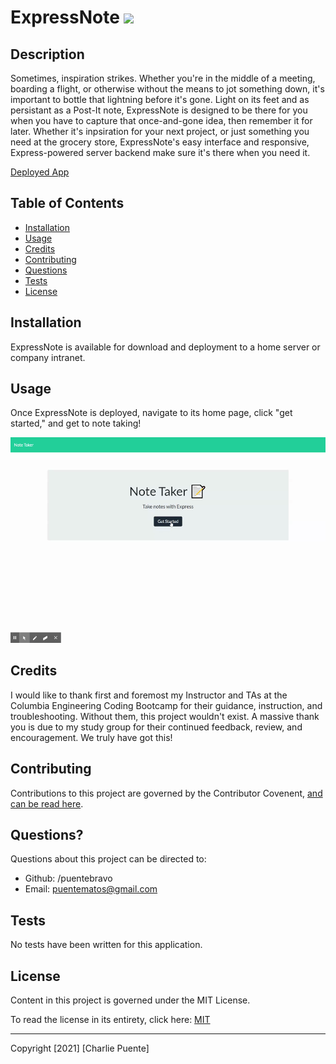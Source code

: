 # ExpressNote ![](https://img.shields.io/badge/license-MIT-blue)

## Description

Sometimes, inspiration strikes. Whether you're in the middle of a meeting, boarding a flight, or otherwise without the means to jot something down, it's important to bottle that lightning before it's gone. Light on its feet and as persistant as a Post-It note, ExpressNote is designed to be there for you when you have to capture that once-and-gone idea, then remember it for later. Whether it's inpsiration for your next project, or just something you need at the grocery store, ExpressNote's easy interface and responsive, Express-powered server backend make sure it's there when you need it.

[Deployed App](https://shrouded-island-51044.herokuapp.com/)

## Table of Contents

- [Installation](#installation)
- [Usage](#usage)
- [Credits](#credits)
- [Contributing](#contributing)
- [Questions](#questions)
- [Tests](#tests)
- [License](#license)

## Installation

ExpressNote is available for download and deployment to a home server or company intranet.

## Usage

Once ExpressNote is deployed, navigate to its home page, click "get started," and get to note taking!

![App Demo](./public/assets/images/NoteTaker.gif)

## Credits

I would like to thank first and foremost my Instructor and TAs at the Columbia Engineering Coding Bootcamp for their guidance, instruction, and troubleshooting. Without them, this project wouldn't exist. A massive thank you is due to my study group for their continued feedback, review, and encouragement. We truly have got this!

## Contributing

Contributions to this project are governed by the Contributor Covenent, [and can be read here](https://www.contributor-covenant.org).

## Questions?

Questions about this project can be directed to:

- Github: /puentebravo
- Email: puentematos@gmail.com

## Tests

No tests have been written for this application.

## License

Content in this project is governed under the MIT License.

To read the license in its entirety, click here: [MIT](./LICENSE)

---

Copyright [2021] [Charlie Puente]
